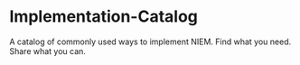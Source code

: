 Implementation-Catalog
======================

A catalog of commonly used ways to implement NIEM. Find what you need. Share what you can.
